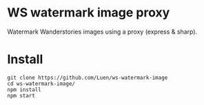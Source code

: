 # WS watermark image proxy
Watermark Wanderstories images using a proxy (express & sharp).

# Install
```
git clone https://github.com/Luen/ws-watermark-image
cd ws-watermark-image/
npm install
npm start
```
